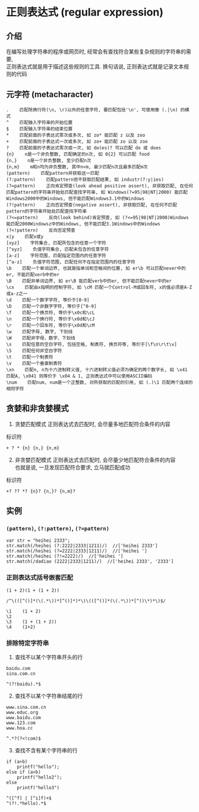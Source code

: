 # 正则表达式 (regular expression)

## 介绍
在编写处理字符串的程序或网页时, 经常会有查找符合某些复杂规则的字符串的需要, <br/>
正则表达式就是用于描述这些规则的工具. 换句话说, 正则表达式就是记录文本规则的代码

## 元字符 (metacharacter)
```
.    匹配除换行符(\n, \r)以外的任意字符, 要匹配包括'\n', 可使用像 (.|\n) 的模式
^    匹配输入字符串的开始位置
$    匹配输入字符串的结束位置
*    匹配前面的子表达式零次或多次, 如 zo* 能匹配 z 以及 zoo
+    匹配前面的子表达式一次或多次, 如 zo+ 能匹配 zo 以及 zoo
?    匹配前面的子表达式零次或一次, 如 do(es)? 可以匹配 do 或 does
{n}    n是一个非负整数, 匹配确定的n次, 如 0{2} 可以匹配 food
{n,}    n是一个非负整数, 至少匹配n次
{n,m}    m和n均为非负整数, 其中n<m, 最少匹配n次且最多匹配m次
(pattern)    匹配pattern并获取这一匹配
(?:pattern)    匹配pattern但不获取匹配结果, 如 industr(?:y|ies) 
(?=pattern)    正向肯定预查(look ahead positive assert), 非获取匹配, 在任何匹配pattern的字符串开始处匹配查找字符串, 如 Windows(?=95|98|NT|2000) 能匹配Windows2000中的Windows, 但不能匹配Windows3.1中的Windows
(?!pattern)    正向否定预查(negative assert), 非获取匹配, 在任何不匹配pattern的字符串开始处匹配查找字符串
(?<=pattern)    反向(look behind)肯定预查, 如 (?<=95|98|NT|2000)Windows 能匹配2000Windowsz中的Windows, 但不能匹配3.1Windows中的Windows
(?<!pattern)    反向否定预查
x|y    匹配x或y
[xyz]    字符集合, 匹配所包含的任意一个字符
[^xyz]    负值字符集合, 匹配未包含的任意字符
[a-z]    字符范围, 匹配指定范围内的任意字符
[^a-z]    负值字符范围, 匹配任何不在指定范围内的任意字符
\b    匹配一个单词边界, 也就是指单词和空格间的位置, 如 er\b 可以匹配never中的er, 不能匹配verb中的er
\B    匹配非单词边界, 如 er\B 能匹配verb中的er, 但不能匹配never中的er
\cx    匹配由x指明的控制字符, 如 \cM 匹配一个Control-M或回车符, x的值必须是A-Z或a-z之一
\d    匹配一个数字字符, 等价于[0-9]
\D    匹配一个非数字字符, 等价于[^0-9]
\f    匹配一个换页符, 等价于\x0c和\cL
\n    匹配一个换行符, 等价于\x0d和\cJ
\r    匹配一个回车符, 等价于\x0d和\cM
\w    匹配字母, 数字, 下划线
\W    匹配非字母、数字、下划线
\s    匹配任意的空白字符, 包括空格, 制表符, 换页符等, 等价于[\f\n\r\t\v]
\S    匹配任何非空白字符
\t    匹配一个制表符
\v    匹配一个垂直制表符
\xn    匹配n, n为十六进制转义值, 十六进制转义值必须为确定的两个数字长, 如 \x41 匹配A, \x041 则等价于 \x04 & 1, 正则表达式中可以使用ASCII编码
\num    匹配num, num是一个正整数, 对所获取的匹配的引用, 如 (.)\1 匹配两个连续的相同字符
```

## 贪婪和非贪婪模式

1. 贪婪匹配模式
正则表达式去匹配时, 会尽量多地匹配符合条件的内容 <br/>

标识符
```
+ ? * {n} {n,} {n,m}
```

2. 非贪婪匹配模式
正则表达式去匹配时, 会尽量少地匹配符合条件的内容 <br/>
也就是说, 一旦发现匹配符合要求, 立马就匹配成功

标识符
```
+? ?? *? {n}? {n,}? {n,m}?
```

## 实例

### `(pattern)`, `(?:pattern)`, `(?=pattern)`
```
var str = "heihei 2333";
str.match(/heihei (?:2222|2333|1211)/)  //['heihei 2333']
str.match(/heihei (?=2222|2333|1211)/)  //['heihei ']
str.match(/heihei (?!=2222)/)  //['heihei ']
str.match(/dadiao (2222|2333|1211)/)  //['heihei 2333', '2333']
```

### 正则表达式括号嵌套匹配

```
(1 + 2)(1 + (1 + 2))

/^\(([^()]*(\(.*\))*[^()]*)*\)\(([^()]*(\(.*\))*[^()\*)*\)$/

\1    (1 + 2)
\2
\3    (1 + (1 + 2))
\4    (1+2)
```

### 排除特定字符串

1. 查找不以某个字符串开头的行
```
baidu.com
sina.com.cn

^(?!baidu).*$
```

2. 查找不以某个字符串结尾的行
```
www.sina.com.cn
www.educ.org
www.baidu.com
www.123.com
www.hoa.cc

^.*?(?<!com)$
```

3. 查找不含有某个字符串的行
```
if (a>b)
    printf("hello");
else if (a<b)
    printf("hello2");
else
    printf("hello3")

^([^f] | [^i]f)+$
^(?!.*hello).*$
```
